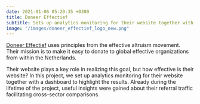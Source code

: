 ```yaml
---
date: 2021-01-06 05:20:35 +0300
title: Doneer Effectief
subtitle: Sets up analytics monitoring for their website together with a dashboard to highlight the results.
image: "/images/doneer_effectief_logo_new.png"
---
```


[Doneer Effectief](https://doneereffectief.nl/en/) uses principles from the effective altruism movement. 
Their mission is to make it easy to donate to global effective organizations from within the Netherlands.

Their website plays a key role in realizing this goal, but how effective is their website? 
In this project, we set up analytics monitoring for their website together with a dashboard to highlight the results. 
Already during the lifetime of the project, useful insights were gained about their referral traffic facilitating cross-sector comparisons.
